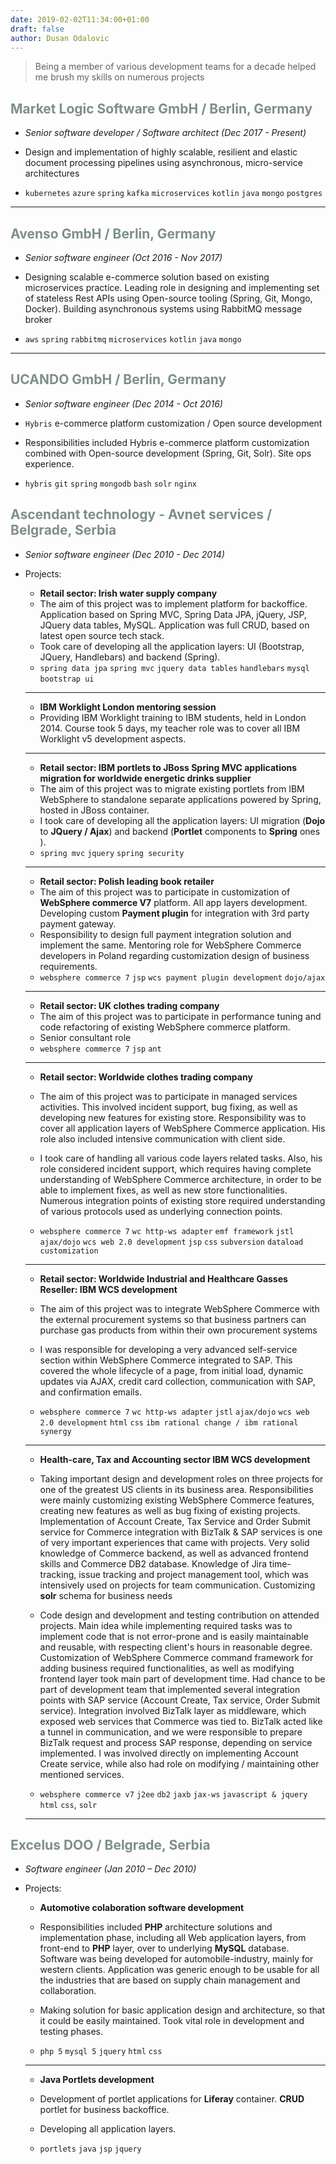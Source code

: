 ```yaml
---
date: 2019-02-02T11:34:00+01:00
draft: false
author: Dusan Odalovic
---
```


> Being a member of various development teams for a decade helped me brush my skills on numerous projects     

## <span style="color:#7c8f88">Market Logic Software GmbH / Berlin, Germany</span>

* *Senior software developer / Software architect (Dec 2017 - Present)* 

* Design and implementation of highly scalable, resilient and elastic document processing pipelines using asynchronous, micro-service architectures 
* `kubernetes` `azure` `spring` `kafka` `microservices` `kotlin` `java` `mongo` `postgres`

---

## <span style="color:#7c8f88">Avenso GmbH / Berlin, Germany</span> 

* *Senior software engineer (Oct 2016 - Nov 2017)*

* Designing scalable e-commerce solution based on existing microservices practice. Leading role in designing and implementing set of stateless Rest APIs using Open-source tooling (Spring, Git, Mongo, Docker). Building asynchronous systems using RabbitMQ message broker
* `aws` `spring` `rabbitmq` `microservices` `kotlin` `java` `mongo`

---

## <span style="color:#7c8f88">UCANDO GmbH / Berlin, Germany</span>

* *Senior software engineer (Dec 2014 - Oct 2016)*

* `Hybris` e-commerce platform customization / Open source development
* Responsibilities included Hybris e-commerce platform customization combined with Open-source development (Spring, Git, Solr). Site ops experience.
* `hybris` `git` `spring` `mongodb` `bash` `solr` `nginx` 

## <span style="color:#7c8f88">Ascendant technology - Avnet services / Belgrade, Serbia</span>

* *Senior software engineer (Dec 2010 - Dec 2014)*

* Projects:

    * **Retail sector: Irish water supply company**
    * The aim of this project was to implement platform for backoffice. Application based on Spring MVC, Spring Data JPA, jQuery, JSP, JQuery data tables, MySQL. Application was full CRUD, based on latest open source tech stack.
    * Took care of developing all the application layers: UI (Bootstrap, JQuery, Handlebars) and backend (Spring).
    * `spring data jpa` `spring mvc` `jquery data tables` `handlebars` `mysql` `bootstrap ui`
        
    --- 
    
    * **IBM Worklight London mentoring session**
    * Providing IBM Worklight training to IBM students, held in London 2014. Course took 5 days, my teacher role was to cover all IBM Worklight v5 development aspects. 
    
    ---
    
    * **Retail sector: IBM portlets to JBoss Spring MVC applications migration for worldwide energetic drinks supplier**
    * The aim of this project was to migrate existing portlets from IBM WebSphere to standalone separate applications powered by Spring, hosted in JBoss container. 
    * I took care of developing all the application layers: UI migration (**Dojo** to **JQuery / Ajax**) and backend (**Portlet** components to **Spring** ones ). 
    * `spring mvc` `jquery` `spring security`
    
    ---
    
    * **Retail sector: Polish leading book retailer**
    * The aim of this project was to participate in customization of **WebSphere commerce V7** platform. All app layers development. Developing custom **Payment plugin** for integration with 3rd party payment gateway.
    * Responsibility to design full payment integration solution and implement the same. Mentoring role for WebSphere Commerce developers in Poland regarding customization design of business requirements.
    * `websphere commerce 7` `jsp` `wcs payment plugin development` `dojo/ajax`
    
    ---
    
    * **Retail sector: UK clothes trading company**
    * The aim of this project was to participate in performance tuning and code refactoring of existing WebSphere commerce platform.
    * Senior consultant role
    * `websphere commerce 7` `jsp` `ant`
    
    ---
    
    * **Retail sector: Worldwide clothes trading company**
    
    * The aim of this project was to participate in managed services activities. This involved incident support, bug fixing, as well as developing new features for existing store. Responsibility was to cover all application layers of WebSphere Commerce application. His role also included intensive communication with client side.
    * I took care of handling all various code layers related tasks. Also, his role considered incident support, which requires having complete understanding of WebSphere Commerce architecture, in order to be able to implement fixes, as well as new store functionalities. Numerous integration points of existing store required understanding of various protocols used as underlying connection points.
    * `websphere commerce 7` `wc http-ws adapter` `emf framework` `jstl` `ajax/dojo` `wcs web 2.0 development` `jsp` `css` `subversion` `dataload customization`
    
    ---
    
    * **Retail sector: Worldwide Industrial and Healthcare Gasses Reseller: IBM WCS development**
    
    * The aim of this project was to integrate WebSphere Commerce with the external procurement systems so that business partners can purchase gas products from within their own procurement systems
    * I was responsible for developing a very advanced self-service section within WebSphere Commerce integrated to SAP.  This covered the whole lifecycle of a page, from initial load, dynamic updates via AJAX, credit card collection, communication with SAP, and confirmation emails.
    * `websphere commerce 7` `wc http-ws adapter` `jstl` `ajax/dojo` `wcs web 2.0 development` `html` `css` `ibm rational change / ibm rational synergy`
    
    ---
    
    * **Health-care, Tax and Accounting sector  IBM WCS development**
    
    * Taking important design and development roles on three projects for one of the greatest US clients in its business area. Responsibilities were mainly customizing existing WebSphere Commerce features, creating new features as well as bug fixing of existing projects. Implementation of Account Create, Tax Service and Order Submit service for Commerce integration with BizTalk & SAP services is one of very important experiences that came with projects. Very solid knowledge of Commerce backend, as well as advanced frontend skills and Commerce DB2 database. Knowledge of Jira time-tracking, issue tracking and project management tool, which was intensively used on projects for team communication. Customizing **solr** schema for business needs 
    * Code design and development and testing contribution on attended projects. Main idea while implementing required tasks was to implement code that is not error-prone and is easily maintainable and reusable, with respecting client's hours in reasonable degree. Customization of WebSphere Commerce command framework for adding business required functionalities, as well as modifying frontend layer took main part of development time. Had chance to be part of development team that implemented several integration points with SAP service (Account Create, Tax service, Order Submit service). Integration involved BizTalk layer as middleware, which exposed web services that Commerce was tied to. BizTalk acted like a tunnel in communication, and we were responsible to prepare BizTalk request and process SAP response, depending on service implemented. I was involved directly on implementing Account Create service, while also had role on modifying / maintaining other mentioned services.
    * `websphere commerce v7` `j2ee` `db2` `jaxb` `jax-ws` `javascript & jquery` `html` `css`, `solr`
    
    ---
    
## <span style="color:#7c8f88">Excelus DOO / Belgrade, Serbia</span>

* *Software engineer (Jan 2010 – Dec 2010)*

* Projects:

    * **Automotive colaboration software development**
    
    * Responsibilities included **PHP** architecture solutions and implementation phase, including all Web application layers, from front-end to **PHP** layer, over to underlying **MySQL** database. Software was being developed for automobile-industry, mainly for western clients. Application was generic enough to be usable for all the industries that are based on supply chain management and collaboration.
    * Making solution for basic application design and architecture, so that it could be easily maintained. Took vital role in development and testing phases.
    * `php 5` `mysql 5` `jquery` `html` `css`
    
    ---
    
    * **Java Portlets development**
    
    * Development of portlet applications for **Liferay** container. **CRUD** portlet for business backoffice.
    * Developing all application layers.
    * `portlets` `java` `jsp` `jquery`